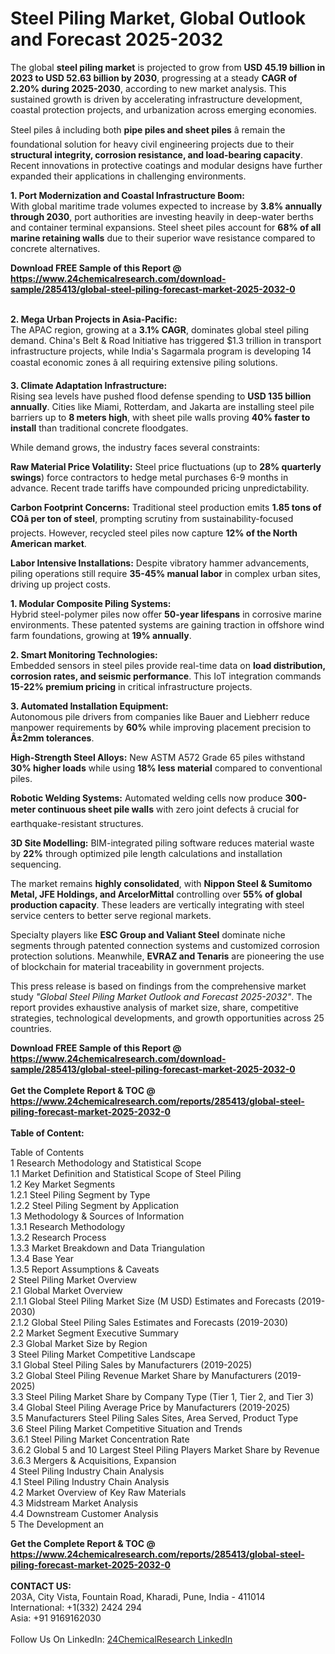 <h1>Steel Piling Market, Global Outlook and Forecast 2025-2032</h1><p>The global <strong>steel piling market</strong> is projected to grow from <strong>USD 45.19 billion in 2023 to USD 52.63 billion by 2030</strong>, progressing at a steady <strong>CAGR of 2.20% during 2025-2030</strong>, according to new market analysis. This sustained growth is driven by accelerating infrastructure development, coastal protection projects, and urbanization across emerging economies.</p><p>Steel piles â including both <strong>pipe piles and sheet piles</strong> â remain the foundational solution for heavy civil engineering projects due to their <strong>structural integrity, corrosion resistance, and load-bearing capacity</strong>. Recent innovations in protective coatings and modular designs have further expanded their applications in challenging environments.</p><p><strong>1. Port Modernization and Coastal Infrastructure Boom:</strong><br>
With global maritime trade volumes expected to increase by <strong>3.8% annually through 2030</strong>, port authorities are investing heavily in deep-water berths and container terminal expansions. Steel sheet piles account for <strong>68% of all marine retaining walls</strong> due to their superior wave resistance compared to concrete alternatives.</p><div><b>Download FREE Sample of this Report @ 
            <a href="https://www.24chemicalresearch.com/download-sample/285413/global-steel-piling-forecast-market-2025-2032-0">
            https://www.24chemicalresearch.com/download-sample/285413/global-steel-piling-forecast-market-2025-2032-0</a></b></div><br><p><strong>2. Mega Urban Projects in Asia-Pacific:</strong><br>
The APAC region, growing at a <strong>3.1% CAGR</strong>, dominates global steel piling demand. China's Belt &amp; Road Initiative has triggered $1.3 trillion in transport infrastructure projects, while India's Sagarmala program is developing 14 coastal economic zones â all requiring extensive piling solutions.</p><p><strong>3. Climate Adaptation Infrastructure:</strong><br>
Rising sea levels have pushed flood defense spending to <strong>USD 135 billion annually</strong>. Cities like Miami, Rotterdam, and Jakarta are installing steel pile barriers up to <strong>8 meters high</strong>, with sheet pile walls proving <strong>40% faster to install</strong> than traditional concrete floodgates.</p><p>While demand grows, the industry faces several constraints:</p><p><strong>Raw Material Price Volatility:</strong> Steel price fluctuations (up to <strong>28% quarterly swings</strong>) force contractors to hedge metal purchases 6-9 months in advance. Recent trade tariffs have compounded pricing unpredictability.</p><p><strong>Carbon Footprint Concerns:</strong> Traditional steel production emits <strong>1.85 tons of COâ per ton of steel</strong>, prompting scrutiny from sustainability-focused projects. However, recycled steel piles now capture <strong>12% of the North American market</strong>.</p><p><strong>Labor Intensive Installations:</strong> Despite vibratory hammer advancements, piling operations still require <strong>35-45% manual labor</strong> in complex urban sites, driving up project costs.</p><p><strong>1. Modular Composite Piling Systems:</strong><br>
Hybrid steel-polymer piles now offer <strong>50-year lifespans</strong> in corrosive marine environments. These patented systems are gaining traction in offshore wind farm foundations, growing at <strong>19% annually</strong>.</p><p><strong>2. Smart Monitoring Technologies:</strong><br>
Embedded sensors in steel piles provide real-time data on <strong>load distribution, corrosion rates, and seismic performance</strong>. This IoT integration commands <strong>15-22% premium pricing</strong> in critical infrastructure projects.</p><p><strong>3. Automated Installation Equipment:</strong><br>
Autonomous pile drivers from companies like Bauer and Liebherr reduce manpower requirements by <strong>60%</strong> while improving placement precision to <strong>Â±2mm tolerances</strong>.</p><p><strong>High-Strength Steel Alloys:</strong> New ASTM A572 Grade 65 piles withstand <strong>30% higher loads</strong> while using <strong>18% less material</strong> compared to conventional piles.</p><p><strong>Robotic Welding Systems:</strong> Automated welding cells now produce <strong>300-meter continuous sheet pile walls</strong> with zero joint defects â crucial for earthquake-resistant structures.</p><p><strong>3D Site Modelling:</strong> BIM-integrated piling software reduces material waste by <strong>22%</strong> through optimized pile length calculations and installation sequencing.</p><p>The market remains <strong>highly consolidated</strong>, with <strong>Nippon Steel &amp; Sumitomo Metal, JFE Holdings, and ArcelorMittal</strong> controlling over <strong>55% of global production capacity</strong>. These leaders are vertically integrating with steel service centers to better serve regional markets.</p><p>Specialty players like <strong>ESC Group and Valiant Steel</strong> dominate niche segments through patented connection systems and customized corrosion protection solutions. Meanwhile, <strong>EVRAZ and Tenaris</strong> are pioneering the use of blockchain for material traceability in government projects.</p><p>This press release is based on findings from the comprehensive market study <em>"Global Steel Piling Market Outlook and Forecast 2025-2032"</em>. The report provides exhaustive analysis of market size, share, competitive strategies, technological developments, and growth opportunities across 25 countries.</p><div><b>Download FREE Sample of this Report @ 
            <a href="https://www.24chemicalresearch.com/download-sample/285413/global-steel-piling-forecast-market-2025-2032-0">
            https://www.24chemicalresearch.com/download-sample/285413/global-steel-piling-forecast-market-2025-2032-0</a></b></div><br><div><b>Get the Complete Report & TOC @ 
            <a href="https://www.24chemicalresearch.com/reports/285413/global-steel-piling-forecast-market-2025-2032-0">
            https://www.24chemicalresearch.com/reports/285413/global-steel-piling-forecast-market-2025-2032-0</a></b></div><br>
            <b>Table of Content:</b><p>Table of Contents<br />
1 Research Methodology and Statistical Scope<br />
1.1 Market Definition and Statistical Scope of Steel Piling<br />
1.2 Key Market Segments<br />
1.2.1 Steel Piling Segment by Type<br />
1.2.2 Steel Piling Segment by Application<br />
1.3 Methodology & Sources of Information<br />
1.3.1 Research Methodology<br />
1.3.2 Research Process<br />
1.3.3 Market Breakdown and Data Triangulation<br />
1.3.4 Base Year<br />
1.3.5 Report Assumptions & Caveats<br />
2 Steel Piling Market Overview<br />
2.1 Global Market Overview<br />
2.1.1 Global Steel Piling Market Size (M USD) Estimates and Forecasts (2019-2030)<br />
2.1.2 Global Steel Piling Sales Estimates and Forecasts (2019-2030)<br />
2.2 Market Segment Executive Summary<br />
2.3 Global Market Size by Region<br />
3 Steel Piling Market Competitive Landscape<br />
3.1 Global Steel Piling Sales by Manufacturers (2019-2025)<br />
3.2 Global Steel Piling Revenue Market Share by Manufacturers (2019-2025)<br />
3.3 Steel Piling Market Share by Company Type (Tier 1, Tier 2, and Tier 3)<br />
3.4 Global Steel Piling Average Price by Manufacturers (2019-2025)<br />
3.5 Manufacturers Steel Piling Sales Sites, Area Served, Product Type<br />
3.6 Steel Piling Market Competitive Situation and Trends<br />
3.6.1 Steel Piling Market Concentration Rate<br />
3.6.2 Global 5 and 10 Largest Steel Piling Players Market Share by Revenue<br />
3.6.3 Mergers & Acquisitions, Expansion<br />
4 Steel Piling Industry Chain Analysis<br />
4.1 Steel Piling Industry Chain Analysis<br />
4.2 Market Overview of Key Raw Materials<br />
4.3 Midstream Market Analysis<br />
4.4 Downstream Customer Analysis<br />
5 The Development an</p><div><b>Get the Complete Report & TOC @ 
            <a href="https://www.24chemicalresearch.com/reports/285413/global-steel-piling-forecast-market-2025-2032-0">
            https://www.24chemicalresearch.com/reports/285413/global-steel-piling-forecast-market-2025-2032-0</a></b></div><br><b>CONTACT US:</b><br>
            203A, City Vista, Fountain Road, Kharadi, Pune, India - 411014<br>
            International: +1(332) 2424 294<br>
            Asia: +91 9169162030 <br><br>
            Follow Us On LinkedIn: <a href="https://www.linkedin.com/company/24chemicalresearch/">24ChemicalResearch LinkedIn</a>